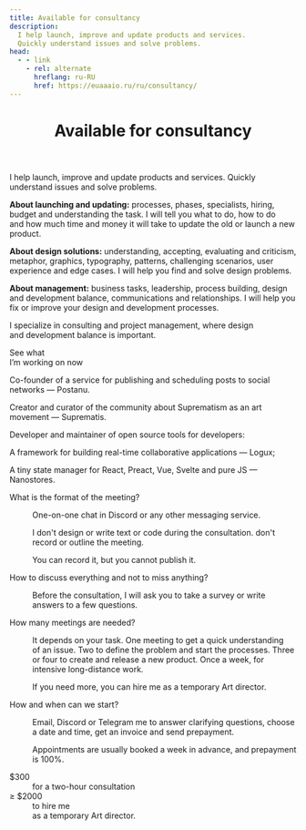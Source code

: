 ```yaml
---
title: Available for consultancy
description:
  I help launch, improve and update products and services.
  Quickly understand issues and solve problems.
head:
  - - link
    - rel: alternate
      hreflang: ru-RU
      href: https://euaaaio.ru/ru/consultancy/
---
```


<div class="consultancy">
	<header class="consultancy__header g">
		<h1 class="consultancy__title">Available for consultancy</h1>
	</header>
	<section class="consultancy__section g" id="about">
		<p class="preview">
			I help launch, improve and update products and services.
			Quickly understand issues and solve problems.
		</p>
		<p class="article__enumeration">
			<strong>About launching and updating:</strong>
			<span>processes, phases, specialists, hiring, budget and understanding the task. I will tell you what to do, how to do and how much time and money it will take to update the old or launch a new product.</span>
		</p>
		<p class="article__enumeration">
			<strong>About design solutions:</strong>
			<span>understanding, accepting, evaluating and criticism, metaphor, graphics, typography, patterns, challenging scenarios, user experience and edge cases. I will help you find and solve design problems.</span>
		</p>
		<p class="article__enumeration">
			<strong>About management:</strong>
			<span>business tasks, leadership, process building, design and development balance, communications and relationships. I will help you fix or improve your design and development processes.</span>
		</p>
	</section>
	<section class="consultancy__section g" id="who">
		<p class="p about">I specialize in consulting and project management, where design and development balance is important.</p>
		<e-link-preview class="now" href="/now/">See what <br>I’m working on now</e-link-preview>
		<div class="details">
			<p class="p">Co-founder of a service for publishing and scheduling posts to social networks — <e-link-external href="https://postanu.com">Postanu</e-link-external>.</p>
			<p class="p">Creator and curator of the community about Suprematism as an art movement — <e-link-external href="https://suprematist.cc">Suprematis</e-link-external>.</p>
			<p class="p">Developer and maintainer of open source tools for developers:</p>
			<p class="p">A framework for building real-time collaborative applications — <e-link-external href="https://github.com/logux">Logux</e-link-external>;</p>
			<p class="p">A tiny state manager for React, Preact, Vue, Svelte and pure JS — <e-link-external href="https://github.com/nanostores">Nanostores</e-link-external>.</p>
		</div>
	</section>
	<section class="consultancy__section g" id="questions">
		<dl>
			<dt>What is the format of the meeting?</dt>
			<dd>
				<p>One-on-one chat in Discord or any other messaging service.</p>
				<p>I don't design or write text or code during the consultation. don't record or outline the meeting.</p>
				<p>You can record it, but you cannot publish it.</p>
			</dd>
			<dt>How to discuss everything and not to miss anything?</dt>
			<dd>
				<p>Before the consultation, I will ask you to take a survey or write answers to a few questions.</p>
			</dd>
			<dt>How many meetings are needed?</dt>
			<dd>
				<p>It depends on your task. One meeting to get a quick understanding of an issue. Two to define the problem and start the processes. Three or four to create and release a new product. Once a week, for intensive long-distance work.</p>
				<p>If you need more, you can hire me as a temporary Art director.</p>
			</dd>
			<dt>How and when can we start?</dt>
			<dd>
				<p><e-link-external href="mailto:e@euaaaio.ru?subject=Consultancy">Email</e-link-external>, <e-link-external href="https://discordapp.com/users/euaaaio#2400">Discord</e-link-external> or <e-link-external href="https://t.me/euaaaio">Telegram</e-link-external> me to answer clarifying questions, choose a date and time, get an invoice and send prepayment.</p>
				<p>Appointments are usually booked a week in advance, and prepayment is 100%.</p>
			</dd>
		</dl>
	</section>
	<section class="consultancy__section g" id="pricing">
		<dl>
			<div>
				<dt>$300</dt>
				<dd>for a two-hour consultation</dd>
			</div>
			<div>
				<dt>≥ $2000</dt>
				<dd>to hire me <br>as a temporary Art director.</dd>
			</div>
		</dl>
	</section>
</div>

<style lang="stylus" scoped>
.consultancy
	display: grid

	@media (max-width: 736px)
		margin-top: 220px

.consultancy__header
	position: sticky
	top: 10px
	z-index: -1
	grid-auto-rows: max-content

	@media (max-width: 736px)
		position: sticky
		align-items: flex-end

.consultancy__title
	grid-column: j / span 2
	font-weight: bold

.consultancy__section
	grid-auto-rows: minmax(60px, auto)

	&:not(:first-of-type)
		padding-top: 310px

		@media (max-width: 736px)
			padding-top: 240px

	> *
		grid-column: j / span 2

#preview
	@media (max-width: 736px)
		padding-top: 300px

#about
	gap: 120px 20px

	@media (max-width: 736px)
		gap: 120px 0

	.preview
		height: 160px

		@media (max-width: 736px)
			height: 200px

#who
	.p:first-letter
		padding-left: 30px

	.about
		grid-row-end: span 7

		@media (max-width: 736px)
			grid-row-end: inherit
			margin-bottom: 240px

	.now
		grid-area: 4 / e / span 2

		@media (max-width: 736px)
			grid-row: auto
			grid-column: j
			margin-bottom: 120px

	.details
		> p
			padding-bottom: 0px

		> p:nth-child(1), p:nth-child(3)
			padding-bottom: 60px

		> p:nth-child(2)
			padding-bottom: 20px

#questions
	dl
		display: grid
		grid-template-columns: repeat(4, 1fr)
		grid-column: h / span 4
		gap: 60px 20px

		@media (max-width: 736px)
			display: flex
			flex-direction: column
			grid-column: j / span 2
			gap: 0px

		dt
			grid-column: 1

			@media (max-width: 736px)
				padding-bottom: 20px
				font-weight: 700

				&:not(:first-of-type)
					padding-top: 120px

		dd
			grid-column: 3 / 5
			color: inherit

		p:first-letter
			padding-left: 30px

#pricing
	dl
		display: grid
		grid-column-end: span 3
		gap: 120px

		dt
			font-size: 60px
			font-weight: 600

			@media (max-width: 736px)
				font-size: 11vw

.article__enumeration
	> strong
		display: block
		padding-bottom: 20px

	> span
		display: block

		&:first-letter
			padding-left: 150px

			@media (max-width: 1440px)
				padding-left: 30px
</style>
